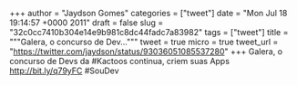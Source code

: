 
+++
author = "Jaydson Gomes"
categories = ["tweet"]
date = "Mon Jul 18 19:14:57 +0000 2011"
draft = false
slug = "32c0cc7410b304e14e9b981c8dc44fadc7a83982"
tags = ["tweet"]
title = """Galera, o concurso de Dev..."""
tweet = true
micro = true
tweet_url = "https://twitter.com/jaydson/status/93036051085537280"
+++
Galera, o concurso de Devs da #Kactoos continua, criem suas Apps http://bit.ly/q79yFC #SouDev
